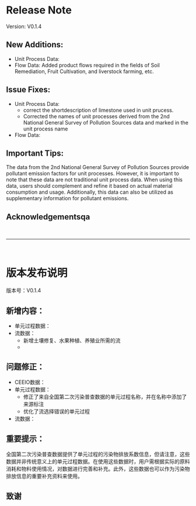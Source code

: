 # Release Note

Version: V0.1.4

## New Additions:

- Unit Process Data:
- Flow Data: Added product flows required in the fields of Soil Remediation, Fruit Cultivation, and liverstock farming, etc.

## Issue Fixes:

- Unit Process Data:
  - correct the shortdescription of limestone used in unit prucess.
  - Corrected the names of unit processes derived from the 2nd National General Survey of Pollution Sources data and marked in the unit process name
- Flow Data:

## Important Tips:

The data from the 2nd National General Survey of Pollution Sources provide pollutant emission factors for unit processes. However, it is important to note that these data are not traditional unit process data. When using this data, users should complement and refine it based on actual material consumption and usage. Additionally, this data can also be utilized as supplementary information for pollutant emissions.

## Acknowledgementsqa

<br>

---

<br>

# 版本发布说明

版本号：V0.1.4

## 新增内容：

- 单元过程数据：
- 流数据：
  - 新增土壤修复、水果种植、养殖业所需的流
  - 

## 问题修正：

- CEEIO数据：
- 单元过程数据：
  - 修正了来自全国第二次污染普查数据的单元过程名称，并在名称中添加了来源标注
  - 优化了流选择错误的单元过程
- 流数据：

## 重要提示：

全国第二次污染普查数据提供了单元过程的污染物排放系数信息，但请注意，这些数据并非传统意义上的单元过程数据。在使用这些数据时，用户需根据实际的原料消耗和物料使用情况，对数据进行完善和补充。此外，这些数据也可以作为污染物排放信息的重要补充资料来使用。

## 致谢

